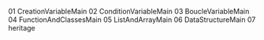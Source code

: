 01 CreationVariableMain
02 ConditionVariableMain
03 BoucleVariableMain
04 FunctionAndClassesMain
05 ListAndArrayMain
06 DataStructureMain
07 heritage
